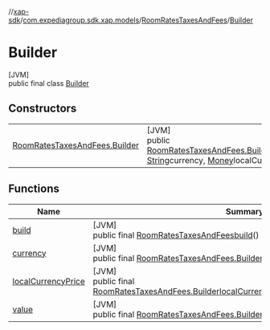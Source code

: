 //[xap-sdk](../../../../index.md)/[com.expediagroup.sdk.xap.models](../../index.md)/[RoomRatesTaxesAndFees](../index.md)/[Builder](index.md)

# Builder

[JVM]\
public final class [Builder](index.md)

## Constructors

| | |
|---|---|
| [RoomRatesTaxesAndFees.Builder](-room-rates-taxes-and-fees.-builder.md) | [JVM]<br>public [RoomRatesTaxesAndFees.Builder](index.md)[RoomRatesTaxesAndFees.Builder](-room-rates-taxes-and-fees.-builder.md)([String](https://docs.oracle.com/javase/8/docs/api/java/lang/String.html)value, [String](https://docs.oracle.com/javase/8/docs/api/java/lang/String.html)currency, [Money](../../-money/index.md)localCurrencyPrice) |

## Functions

| Name | Summary |
|---|---|
| [build](build.md) | [JVM]<br>public final [RoomRatesTaxesAndFees](../index.md)[build](build.md)() |
| [currency](currency.md) | [JVM]<br>public final [RoomRatesTaxesAndFees.Builder](index.md)[currency](currency.md)([String](https://docs.oracle.com/javase/8/docs/api/java/lang/String.html)currency) |
| [localCurrencyPrice](local-currency-price.md) | [JVM]<br>public final [RoomRatesTaxesAndFees.Builder](index.md)[localCurrencyPrice](local-currency-price.md)([Money](../../-money/index.md)localCurrencyPrice) |
| [value](value.md) | [JVM]<br>public final [RoomRatesTaxesAndFees.Builder](index.md)[value](value.md)([String](https://docs.oracle.com/javase/8/docs/api/java/lang/String.html)value) |
